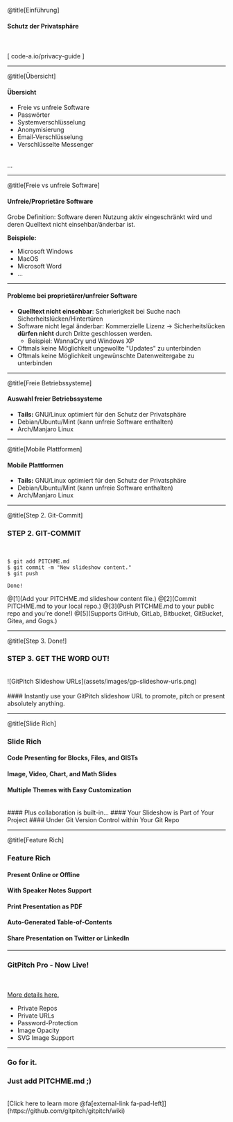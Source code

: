 @title[Einführung]

#### Schutz der Privatsphäre
<br>
<br>
<span class="byline">[ code-a.io/privacy-guide ]</span>

---

@title[Übersicht]

#### Übersicht

  * Freie vs unfreie Software
  * Passwörter
  * Systemverschlüsselung
  * Anonymisierung
  * Email-Verschlüsselung
  * Verschlüsselte Messenger
<br>
<span class="aside">...</span>

---

@title[Freie vs unfreie Software]

#### Unfreie/Proprietäre Software
Grobe Definition: Software deren Nutzung aktiv eingeschränkt wird und deren Quelltext nicht einsehbar/änderbar ist.

**Beispiele:**

  * Microsoft Windows
  * MacOS
  * Microsoft Word
  * ...
  
---

#### Probleme bei proprietärer/unfreier Software

  * **Quelltext nicht einsehbar**: Schwierigkeit bei Suche nach Sicherheitslücken/Hintertüren
  * Software nicht legal änderbar: Kommerzielle Lizenz -> Sicherheitslücken **dürfen nicht** durch Dritte geschlossen werden.
    * Beispiel: WannaCry und Windows XP
  * Oftmals keine Möglichkeit ungewollte "Updates" zu unterbinden
  * Oftmals keine Möglichkeit ungewünschte Datenweitergabe zu unterbinden

---

@title[Freie Betriebssysteme]
#### Auswahl freier Betriebssysteme

  * **Tails:** GNU/Linux optimiert für den Schutz der Privatsphäre
  * Debian/Ubuntu/Mint (kann unfreie Software enthalten)
  * Arch/Manjaro Linux

---

@title[Mobile Plattformen]
#### Mobile Plattformen

  * **Tails:** GNU/Linux optimiert für den Schutz der Privatsphäre
  * Debian/Ubuntu/Mint (kann unfreie Software enthalten)
  * Arch/Manjaro Linux

---

@title[Step 2. Git-Commit]

### <span class="gold">STEP 2. GIT-COMMIT</span>
<br>

```shell
$ git add PITCHME.md
$ git commit -m "New slideshow content."
$ git push

Done!
```

@[1](Add your PITCHME.md slideshow content file.)
@[2](Commit PITCHME.md to your local repo.)
@[3](Push PITCHME.md to your public repo and you're done!)
@[5](Supports GitHub, GitLab, Bitbucket, GitBucket, Gitea, and Gogs.)

---

@title[Step 3. Done!]

### <span class="gold">STEP 3. GET THE WORD OUT!</span>
<br>
![GitPitch Slideshow URLs](assets/images/gp-slideshow-urls.png)
<br>
<br>
#### Instantly use your GitPitch slideshow URL to promote, pitch or present absolutely anything.

---

@title[Slide Rich]

### <span class="gold">Slide Rich</span>

#### Code Presenting for Blocks, Files, and GISTs
#### Image, Video, Chart, and Math Slides
#### Multiple Themes with Easy Customization
<br>
#### <span class="gold">Plus collaboration is built-in...</span>
#### Your Slideshow is Part of Your Project
#### Under Git Version Control within Your Git Repo

---

@title[Feature Rich]

### <span class="gold">Feature Rich</span>

#### Present Online or Offline
#### With Speaker Notes Support
#### Print Presentation as PDF
#### Auto-Generated Table-of-Contents
#### Share Presentation on Twitter or LinkedIn

---

### <span class="gold">GitPitch Pro - Now Live!</span>

<br>
<div class="left">
    <i class="fa fa-user-secret fa-5x" aria-hidden="true"> </i><br>
    <a href="https://gitpitch.com/pro-features" class="pro-link">
    More details here.</a>
</div>
<div class="right">
    <ul>
        <li>Private Repos</li>
        <li>Private URLs</li>
        <li>Password-Protection</li>
        <li>Image Opacity</li>
        <li>SVG Image Support</li>
    </ul>
</div>

---

### Go for it.
### Just add <span class="gold">PITCHME.md</span> ;)
<br>
[Click here to learn more @fa[external-link fa-pad-left]](https://github.com/gitpitch/gitpitch/wiki)
